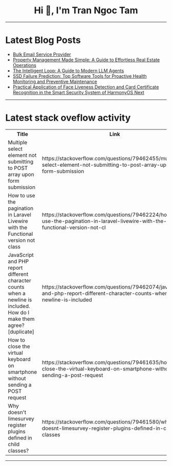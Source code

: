 <h1 align="center">Hi 👋, I'm Tran Ngoc Tam</h1>

---

# Latest Blog Posts 
<!-- BLOG-POST-LIST:START -->
- [Bulk Email Service Provider](https://dev.to/sam_devid_65bbbe34ab06c1a/bulk-email-service-provider-2hn6)
- [Property Management Made Simple: A Guide to Effortless Real Estate Operations](https://dev.to/bhavesh_gangani_/property-management-made-simple-a-guide-to-effortless-real-estate-operations-46a0)
- [The Intelligent Loop: A Guide to Modern LLM Agents](https://dev.to/angu10/the-intelligent-loop-a-guide-to-modern-llm-agents-1g85)
- [SSD Failure Prediction: Top Software Tools for Proactive Health Monitoring and Preventive Maintenance](https://dev.to/adityabhuyan/ssd-failure-prediction-top-software-tools-for-proactive-health-monitoring-and-preventive-3fi2)
- [Practical Application of Face Liveness Detection and Card Certificate Recognition in the Smart Security System of HarmonyOS Next](https://dev.to/xun_wang_6384a403f9817c2/practical-application-of-face-liveness-detection-and-card-certificate-recognition-in-the-smart-ccj)
<!-- BLOG-POST-LIST:END -->

---

# Latest stack oveflow activity
<table>
  <tr><th>Title</th><th>Link</th></tr>
  <!-- STACKOVERFLOW:START --><tr><td>Multiple select element not submitting to POST array upon form submission</td><td>https://stackoverflow.com/questions/79462455/multiple-select-element-not-submitting-to-post-array-upon-form-submission</td></tr><tr><td>How to use the pagination in Laravel Livewire with the Functional version not class</td><td>https://stackoverflow.com/questions/79462224/how-to-use-the-pagination-in-laravel-livewire-with-the-functional-version-not-cl</td></tr><tr><td>JavaScript and PHP report different character counts when a newline is included. How do I make them agree? [duplicate]</td><td>https://stackoverflow.com/questions/79462074/javascript-and-php-report-different-character-counts-when-a-newline-is-included</td></tr><tr><td>How to close the virtual keyboard on smartphone without sending a POST request</td><td>https://stackoverflow.com/questions/79461635/how-to-close-the-virtual-keyboard-on-smartphone-without-sending-a-post-request</td></tr><tr><td>Why doesn&#39;t limesurvey register plugins defined in child classes?</td><td>https://stackoverflow.com/questions/79461580/why-doesnt-limesurvey-register-plugins-defined-in-child-classes</td></tr><!-- STACKOVERFLOW:END -->
</table>

---


